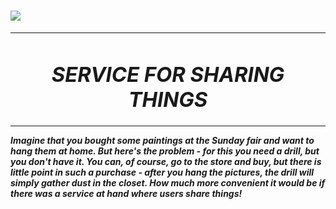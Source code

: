 # <img src="C:\Users\arsen\devWork\java-shareit\sharing.png"/>

---

### **_<h1 align="center">SERVICE FOR SHARING THINGS</h1>_**

---

**_Imagine that you bought some paintings at the Sunday fair and want to hang them at home.
But here's the problem - for this you need a drill, but you don't have it.
You can, of course, go to the store and buy, but there is little point in such a purchase - 
after you hang the pictures, the drill will simply gather dust in the closet. 
How much more convenient it would be if there was a service at hand where users share things!_**
